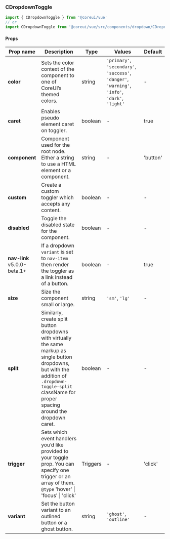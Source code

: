 ### CDropdownToggle

```jsx
import { CDropdownToggle } from '@coreui/vue'
// or
import CDropdownToggle from '@coreui/vue/src/components/dropdown/CDropdownToggle'
```

#### Props

| Prop name                                                           | Description                                                                                                                                                                                                   | Type     | Values                                                                                          | Default  |
| ------------------------------------------------------------------- | ------------------------------------------------------------------------------------------------------------------------------------------------------------------------------------------------------------- | -------- | ----------------------------------------------------------------------------------------------- | -------- |
| **color**                                                           | Sets the color context of the component to one of CoreUI’s themed colors.                                                                                                                                     | string   | `'primary'`, `'secondary'`, `'success'`, `'danger'`, `'warning'`, `'info'`, `'dark'`, `'light'` | -        |
| **caret**                                                           | Enables pseudo element caret on toggler.                                                                                                                                                                      | boolean  | -                                                                                               | true     |
| **component**                                                       | Component used for the root node. Either a string to use a HTML element or a component.                                                                                                                       | string   | -                                                                                               | 'button' |
| **custom**                                                          | Create a custom toggler which accepts any content.                                                                                                                                                            | boolean  | -                                                                                               | -        |
| **disabled**                                                        | Toggle the disabled state for the component.                                                                                                                                                                  | boolean  | -                                                                                               | -        |
| **nav-link** <br><div class="badge bg-primary">v5.0.0-beta.1+</div> | If a dropdown `variant` is set to `nav-item` then render the toggler as a link instead of a button.                                                                                                           | boolean  | -                                                                                               | true     |
| **size**                                                            | Size the component small or large.                                                                                                                                                                            | string   | `'sm'`, `'lg'`                                                                                  | -        |
| **split**                                                           | Similarly, create split button dropdowns with virtually the same markup as single button dropdowns, but with the addition of `.dropdown-toggle-split` className for proper spacing around the dropdown caret. | boolean  | -                                                                                               | -        |
| **trigger**                                                         | Sets which event handlers you’d like provided to your toggle prop. You can specify one trigger or an array of them.<br/>`@type` 'hover' \| 'focus' \| 'click'                                                 | Triggers | -                                                                                               | 'click'  |
| **variant**                                                         | Set the button variant to an outlined button or a ghost button.                                                                                                                                               | string   | `'ghost'`, `'outline'`                                                                          | -        |
